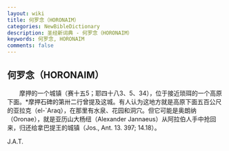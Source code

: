 ```yaml
---
layout: wiki
title: 何罗念（HORONAIM）
categories: NewBibleDictionary
description: 圣经新词典 - 何罗念（HORONAIM）
keywords: 何罗念, HORONAIM
comments: false
---
```


## 何罗念（HORONAIM）

　　摩押的一个城镇（赛十五5；耶四十八3、5、34），位于接近琐珥的一个高原下面。*摩押石碑的第卅二行曾提及这城。有人认为这地方就是高原下面五百公尺的亚拉克（el-`Araq），在那里有水泉、花园和洞穴。但它可能是奥朗纳（Oronae），就是亚历山大杨纽（Alexander Jannaeus）从阿拉伯人手中抢回来，归还给拿巴提王的城镇（Jos., Ant. 13. 397; 14.18）。

J.A.T.








